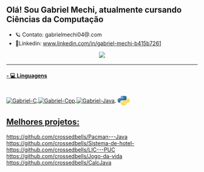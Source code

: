 ## Olá! Sou Gabriel Mechi, atualmente cursando Ciências da Computação

- 🪐 Contato: gabrielmechi04@.com
- 🚀Linkedin: www.linkedin.com/in/gabriel-mechi-b415b7261  

<div align="center">
  <a href="https://github.com/crossedbells">
  <img height="180em" src="https://github-readme-stats.vercel.app/api/top-langs/?username=crossedbells&layout=compact&langs_count=7&theme=dracula"/>
</div>
<hr>

#### - 💻 Linguagens  
<div style="display: inline_block"><br>
  <img align="center" alt="Gabriel-C" height="30" width="40" src="https://cdn.jsdelivr.net/gh/devicons/devicon@latest/icons/c/c-original.svg" />
  <img align="center" alt="Gabriel-Cpp" height="30" width="40" src="https://cdn.jsdelivr.net/gh/devicons/devicon/icons/cplusplus/cplusplus-original.svg" />
  <img align="center" alt="Gabriel-Java" height="30" width="40" src="https://cdn.jsdelivr.net/gh/devicons/devicon@latest/icons/java/java-original.svg" />
  <img align="center" alt="Gabriel-Python" height="30" width="40" src="https://raw.githubusercontent.com/devicons/devicon/master/icons/python/python-original.svg">
</div>

## Melhores projetos:

https://github.com/crossedbells/Pacman---Java
https://github.com/crossedbells/Sistema-de-hotel-
https://github.com/crossedbells/LIC---PUC
https://github.com/crossedbells/Jogo-da-vida
https://github.com/crossedbells/CalcJava
